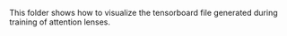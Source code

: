 This folder shows how to visualize the tensorboard file generated during training of attention lenses.
